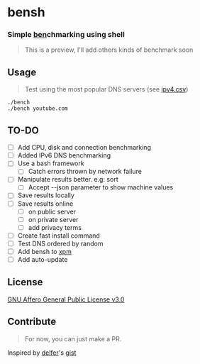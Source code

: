 # bensh

### Simple <ins>ben</ins>chmarking using shell

> This is a preview, I'll add others kinds of benchmark soon

## Usage
> Test using the most popular DNS servers (see [ipv4.csv](ipv4.csv))
```shell
./bench
./bench youtube.com
```    

## TO-DO
- [ ] Add CPU, disk and connection benchmarking
- [ ] Added IPv6 DNS benchmarking
- [ ] Use a bash framework
  - [ ] Catch errors thrown by network failure
- [ ] Manipulate results better. e.g: sort
  - [ ] Accept --json parameter to show machine values
- [ ] Save results locally
- [ ] Save results online
  - [ ] on public server
  - [ ] on private server
  - [ ] add privacy terms
- [ ] Create fast install command
- [ ] Test DNS ordered by random
- [ ] Add bensh to [xpm](https://github.com/insign/xpm)
- [ ] Add auto-update

## License
[GNU Affero General Public License v3.0](LICENSE.md)

## Contribute
> For now, you can just make a PR.

Inspired by [delfer](https://github.com/delfer)'s [gist](https://gist.github.com/delfer/34f0d85d1f4474e6d9fd4c47f749bcb8)
